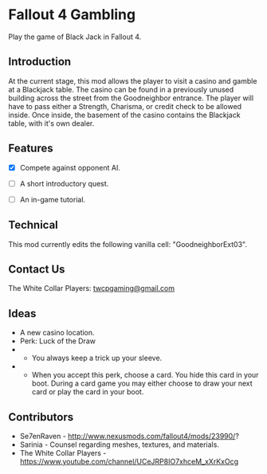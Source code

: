 # Fallout 4 Gambling
Play the game of Black Jack in Fallout 4.


## Introduction ##
At the current stage, this mod allows the player to visit a casino and gamble at a Blackjack table. 
The casino can be found in a previously unused building across the street from the Goodneighbor entrance.
The player will have to pass either a Strength, Charisma, or credit check to be allowed inside. 
Once inside, the basement of the casino contains the Blackjack table, with it's own dealer.


## Features ##
- [x] Compete against opponent AI.
- [ ] A short introductory quest.
- [ ] An in-game tutorial.


## Technical ##
This mod currently edits the following vanilla cell: "GoodneighborExt03".


## Contact Us ##
The White Collar Players: twcpgaming@gmail.com


## Ideas ##
* A new casino location.
* Perk: Luck of the Draw
* * You always keep a trick up your sleeve.
* * When you accept this perk, choose a card. You hide this card in your boot. During a card game you may either choose to draw your next card or play the card in your boot.


## Contributors ##
* Se7enRaven - http://www.nexusmods.com/fallout4/mods/23990/?
* Sarinia - Counsel regarding meshes, textures, and materials.
* The White Collar Players - https://www.youtube.com/channel/UCeJRP8IO7xhceM_xXrKxOcg
